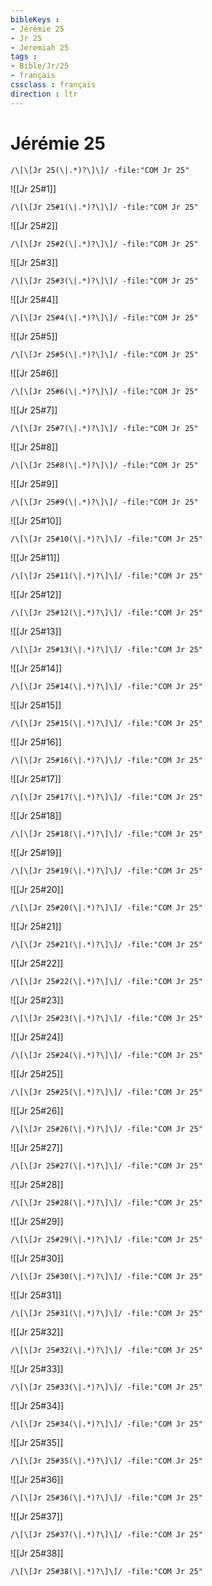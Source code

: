 ```yaml
---
bibleKeys : 
- Jérémie 25
- Jr 25
- Jeremiah 25
tags : 
- Bible/Jr/25
- français
cssclass : français
direction : ltr
---
```


# Jérémie 25

```query
/\[\[Jr 25(\|.*)?\]\]/ -file:"COM Jr 25"
```



![[Jr 25#1]]

```query
/\[\[Jr 25#1(\|.*)?\]\]/ -file:"COM Jr 25"
```

![[Jr 25#2]]

```query
/\[\[Jr 25#2(\|.*)?\]\]/ -file:"COM Jr 25"
```

![[Jr 25#3]]

```query
/\[\[Jr 25#3(\|.*)?\]\]/ -file:"COM Jr 25"
```

![[Jr 25#4]]

```query
/\[\[Jr 25#4(\|.*)?\]\]/ -file:"COM Jr 25"
```

![[Jr 25#5]]

```query
/\[\[Jr 25#5(\|.*)?\]\]/ -file:"COM Jr 25"
```

![[Jr 25#6]]

```query
/\[\[Jr 25#6(\|.*)?\]\]/ -file:"COM Jr 25"
```

![[Jr 25#7]]

```query
/\[\[Jr 25#7(\|.*)?\]\]/ -file:"COM Jr 25"
```

![[Jr 25#8]]

```query
/\[\[Jr 25#8(\|.*)?\]\]/ -file:"COM Jr 25"
```

![[Jr 25#9]]

```query
/\[\[Jr 25#9(\|.*)?\]\]/ -file:"COM Jr 25"
```

![[Jr 25#10]]

```query
/\[\[Jr 25#10(\|.*)?\]\]/ -file:"COM Jr 25"
```

![[Jr 25#11]]

```query
/\[\[Jr 25#11(\|.*)?\]\]/ -file:"COM Jr 25"
```

![[Jr 25#12]]

```query
/\[\[Jr 25#12(\|.*)?\]\]/ -file:"COM Jr 25"
```

![[Jr 25#13]]

```query
/\[\[Jr 25#13(\|.*)?\]\]/ -file:"COM Jr 25"
```

![[Jr 25#14]]

```query
/\[\[Jr 25#14(\|.*)?\]\]/ -file:"COM Jr 25"
```

![[Jr 25#15]]

```query
/\[\[Jr 25#15(\|.*)?\]\]/ -file:"COM Jr 25"
```

![[Jr 25#16]]

```query
/\[\[Jr 25#16(\|.*)?\]\]/ -file:"COM Jr 25"
```

![[Jr 25#17]]

```query
/\[\[Jr 25#17(\|.*)?\]\]/ -file:"COM Jr 25"
```

![[Jr 25#18]]

```query
/\[\[Jr 25#18(\|.*)?\]\]/ -file:"COM Jr 25"
```

![[Jr 25#19]]

```query
/\[\[Jr 25#19(\|.*)?\]\]/ -file:"COM Jr 25"
```

![[Jr 25#20]]

```query
/\[\[Jr 25#20(\|.*)?\]\]/ -file:"COM Jr 25"
```

![[Jr 25#21]]

```query
/\[\[Jr 25#21(\|.*)?\]\]/ -file:"COM Jr 25"
```

![[Jr 25#22]]

```query
/\[\[Jr 25#22(\|.*)?\]\]/ -file:"COM Jr 25"
```

![[Jr 25#23]]

```query
/\[\[Jr 25#23(\|.*)?\]\]/ -file:"COM Jr 25"
```

![[Jr 25#24]]

```query
/\[\[Jr 25#24(\|.*)?\]\]/ -file:"COM Jr 25"
```

![[Jr 25#25]]

```query
/\[\[Jr 25#25(\|.*)?\]\]/ -file:"COM Jr 25"
```

![[Jr 25#26]]

```query
/\[\[Jr 25#26(\|.*)?\]\]/ -file:"COM Jr 25"
```

![[Jr 25#27]]

```query
/\[\[Jr 25#27(\|.*)?\]\]/ -file:"COM Jr 25"
```

![[Jr 25#28]]

```query
/\[\[Jr 25#28(\|.*)?\]\]/ -file:"COM Jr 25"
```

![[Jr 25#29]]

```query
/\[\[Jr 25#29(\|.*)?\]\]/ -file:"COM Jr 25"
```

![[Jr 25#30]]

```query
/\[\[Jr 25#30(\|.*)?\]\]/ -file:"COM Jr 25"
```

![[Jr 25#31]]

```query
/\[\[Jr 25#31(\|.*)?\]\]/ -file:"COM Jr 25"
```

![[Jr 25#32]]

```query
/\[\[Jr 25#32(\|.*)?\]\]/ -file:"COM Jr 25"
```

![[Jr 25#33]]

```query
/\[\[Jr 25#33(\|.*)?\]\]/ -file:"COM Jr 25"
```

![[Jr 25#34]]

```query
/\[\[Jr 25#34(\|.*)?\]\]/ -file:"COM Jr 25"
```

![[Jr 25#35]]

```query
/\[\[Jr 25#35(\|.*)?\]\]/ -file:"COM Jr 25"
```

![[Jr 25#36]]

```query
/\[\[Jr 25#36(\|.*)?\]\]/ -file:"COM Jr 25"
```

![[Jr 25#37]]

```query
/\[\[Jr 25#37(\|.*)?\]\]/ -file:"COM Jr 25"
```

![[Jr 25#38]]

```query
/\[\[Jr 25#38(\|.*)?\]\]/ -file:"COM Jr 25"
```

